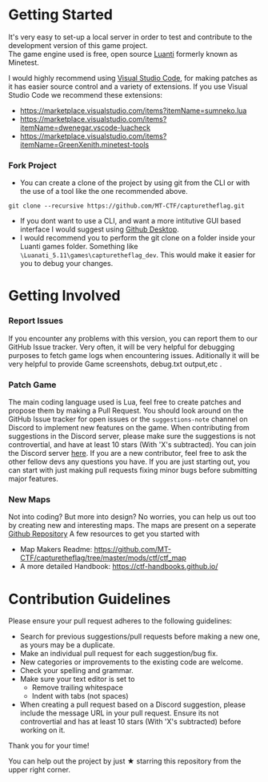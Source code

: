# Getting Started
It's very easy to set-up a local server in order to test and contribute to 
the development version of this game project.  
The game engine used is free, open source [Luanti](https://www.luanti.org/) formerly known as Minetest.

I would highly recommend using [Visual Studio Code](https://code.visualstudio.com/download), for making patches as it has easier source control and a variety of extensions. If you use Visual Studio Code we recommend these extensions:
- https://marketplace.visualstudio.com/items?itemName=sumneko.lua
- https://marketplace.visualstudio.com/items?itemName=dwenegar.vscode-luacheck
- https://marketplace.visualstudio.com/items?itemName=GreenXenith.minetest-tools

### Fork Project
- You can create a clone of the project by using git from the CLI or with the use of a tool like the one recommended above.
```
git clone --recursive https://github.com/MT-CTF/capturetheflag.git
```
- If you dont want to use a CLI, and want a more intitutive GUI based interface I would suggest using [Github Desktop](https://github.com/apps/desktop). 
- I would recommend you to perform the git clone on a folder inside your Luanti games folder. Something like `\Luanati_5.11\games\capturetheflag_dev`.
  This would make it easier for you to debug your changes.

# Getting Involved
### Report Issues
If you encounter any problems with this version, you can report them to our GitHub Issue tracker. Very often, it will be very helpful for debugging purposes to fetch game logs when encountering issues.
Aditionally it will be very helpful to provide Game screenshots, debug.txt output,etc . 

### Patch Game
The main coding language used is Lua, feel free to create patches and propose them by making a Pull Request. You should look around on the GitHub Issue tracker for open issues or the `suggestions-note` channel on Discord 
to implement new features on the game. When contributing from suggestions in the Discord server, please make sure the suggestions is not controvertial, and have at least 10 stars (With 'X's subtracted). 
You can join the Discord server [here](https://discord.gg/vcZTRPX). If you are a new contributor, feel free to ask the other fellow devs any questions you have. 
If you are just starting out, you can start with just making pull requests fixing minor bugs before submitting major features.   

### New Maps
Not into coding? But more into design? No worries, you can help us out too by creating new and interesting maps. The maps are present on a seperate [Github Repository](https://github.com/MT-CTF/maps/) 
A few resources to get you started with
- Map Makers Readme: https://github.com/MT-CTF/capturetheflag/tree/master/mods/ctf/ctf_map
- A more detailed Handbook: https://ctf-handbooks.github.io/

# Contribution Guidelines
Please ensure your pull request adheres to the following guidelines:
* Search for previous suggestions/pull requests before making a new one, as yours may be a duplicate.
* Make an individual pull request for each suggestion/bug fix.
* New categories or improvements to the existing code are welcome. 
* Check your spelling and grammar.
* Make sure your text editor is set to
  * Remove trailing whitespace
  * Indent with tabs (not spaces)
* When creating a pull request based on a Discord suggestion, please include the message URL in your pull request. Ensure its not controvertial and has at least 10 stars (With 'X's subtracted) before working on it.

Thank you for your time!

You can help out the project by just ★ starring this repository from the upper right corner.
